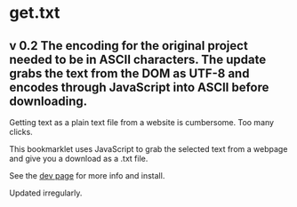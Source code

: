 get.txt
===

v 0.2
The encoding for the original project needed to be in ASCII characters. The update grabs the text from the DOM as UTF-8 and encodes through JavaScript into ASCII before downloading.
---
Getting text as a plain text file from a website is cumbersome. Too many clicks.

This bookmarklet uses JavaScript to grab the selected text from a webpage and give you a download as a .txt file.

See the [dev page](http://dev.ohheybrian.com/getText) for more info and install.

Updated irregularly.
